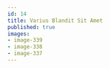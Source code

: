```yaml
---
id: 14
title: Varius Blandit Sit Amet
published: true
images:
- image-339
- image-338
- image-337
---
```

